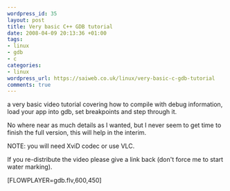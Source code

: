 ```yaml
--- 
wordpress_id: 35
layout: post
title: Very basic C++ GDB tutorial
date: 2008-04-09 20:13:36 +01:00
tags: 
- linux
- gdb
- c
categories: 
- linux
wordpress_url: https://saiweb.co.uk/linux/very-basic-c-gdb-tutorial
comments: true
---
```

a very basic video tutorial covering how to compile with debug information, load your app into gdb, set breakpoints and step through it.

No where near as much details as I wanted, but I never seem to get time to finish the full version, this will help in the interim.

NOTE: you will need XviD codec or use VLC.

If you re-distribute the video please give a link back (don't force me to start water marking).

[FLOWPLAYER=gdb.flv,600,450]
